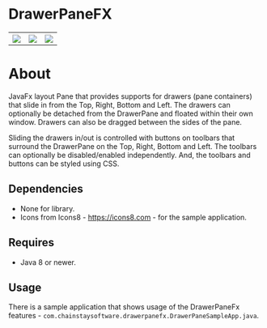 # DrawerPaneFX
 
 <table>
 <tr>
 <th><img src="http://i.imgur.com/0pkounN.png"></th>
 <th><img src="http://i.imgur.com/znG03jK.png"></th>
 <th><img src="http://i.imgur.com/afFedcl.png"></th>
 </tr>
 </table>

# About 

 JavaFx layout Pane that provides supports for drawers
 (pane containers) that slide in from the Top, Right, Bottom and Left.
 The drawers can optionally be detached from the DrawerPane and floated
 within their own window. Drawers can also be dragged between the
 sides of the pane.
 
 Sliding the drawers in/out is controlled with buttons on toolbars that
 surround the DrawerPane on the Top, Right, Bottom and Left. The toolbars
 can optionally be disabled/enabled independently. And, the toolbars
 and buttons can be styled using CSS.
 
## Dependencies
* None for library.
* Icons from Icons8 - https://icons8.com - for the sample application.
 
## Requires
* Java 8 or newer.
 
## Usage
 
There is a sample application that shows usage of the DrawerPaneFx features - `com.chainstaysoftware.drawerpanefx.DrawerPaneSampleApp.java`.

